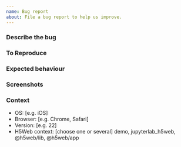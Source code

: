 ```yaml
---
name: Bug report
about: File a bug report to help us improve.
---
```


### Describe the bug

<!-- A clear and concise description of what the bug is. -->

### To Reproduce

<!-- Steps to reproduce the behaviour:

1. Go to '...'
2. Click on '....'
3. Scroll down to '....'
4. See error -->

### Expected behaviour

<!-- A clear and concise description of what you expected to happen. -->

### Screenshots

<!-- If applicable, add screenshots to help explain your problem. -->

### Context

- OS: [e.g. iOS]
- Browser: [e.g. Chrome, Safari]
- Version: [e.g. 22]
- H5Web context: [choose one or several] demo, jupyterlab_h5web, @h5web/lib,
  @h5web/app
